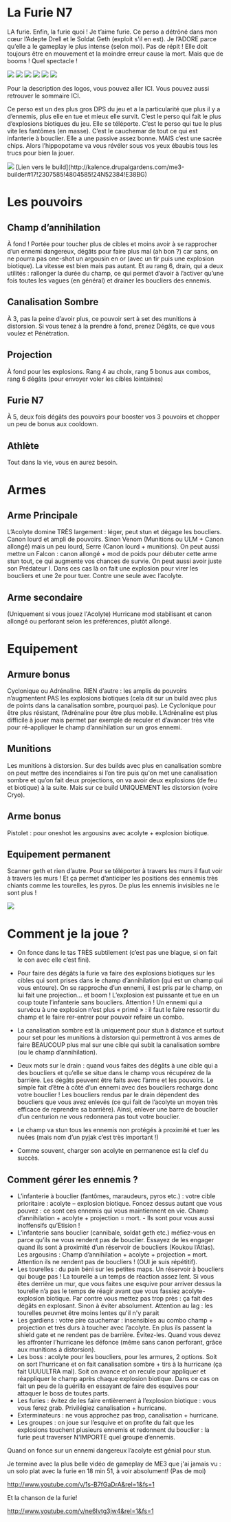 La Furie N7
===========

LA furie. Enfin, la furie quoi ! Je t’aime furie.
Ce perso a détrôné dans mon cœur l’Adepte Drell et le Soldat Geth (exploit s'il en est). Je l’ADORE parce qu’elle a le gameplay le plus intense (selon moi). Pas de répit ! Elle doit toujours être en mouvement et la moindre erreur cause la mort. Mais que de booms ! Quel spectacle !

<img src="http://img14.deviantart.net/d987/i/2013/330/e/9/mass_effect___hide_in_the_shadows_by_yumikoyuki-d69jdds.jpg" />


<img src="https://raw.githubusercontent.com/tst2005/me3/master/static/img/logo1-or-et-platine.png" />
<img src="https://raw.githubusercontent.com/tst2005/me3/master/static/img/logo2-3etoiles.png" />
<img src="https://raw.githubusercontent.com/tst2005/me3/master/static/img/logo3-jaune.png" />
<img src="https://raw.githubusercontent.com/tst2005/me3/master/static/img/logo4-2etoiles.png" />
<img src="https://raw.githubusercontent.com/tst2005/me3/master/static/img/logo5-2etoiles.png" />

Pour la description des logos, vous pouvez aller ICI. Vous pouvez aussi retrouver le sommaire ICI.

Ce perso est un des plus gros DPS du jeu et a la particularité que plus il y a d’ennemis, plus elle en tue et mieux elle survit. C’est le perso qui fait le plus d’explosions biotiques du jeu. Elle se téléporte. C’est le perso qui tue le plus vite les fantômes (en masse). C’est le cauchemar de tout ce qui est infanterie à bouclier. Elle a une passive assez bonne. MAIS c’est une sacrée chips. Alors l’hippopotame va vous révéler sous vos yeux ébaubis tous les trucs pour bien la jouer.

<img src="http://i.imgur.com/NAPpTe0.png" />
[Lien vers le build](http://kalence.drupalgardens.com/me3-builder#17!2307585!4804585!24N52384!E38BG)

Les pouvoirs
============

## Champ d’annihilation

À fond ! Portée pour toucher plus de cibles et moins avoir à se rapprocher d’un ennemi dangereux, dégâts pour faire plus mal (ah bon ?) car sans, on ne pourra pas one-shot un argousin en or (avec un tir puis une explosion biotique). La vitesse est bien mais pas autant. Et au rang 6, drain, qui a deux utilités : rallonger la durée du champ, ce qui permet d’avoir à l’activer qu’une fois toutes les vagues (en général) et drainer les boucliers des ennemis.

## Canalisation Sombre

À 3, pas la peine d’avoir plus, ce pouvoir sert à set des munitions à distorsion. Si vous tenez à la prendre à fond, prenez Dégâts, ce que vous voulez et Pénétration.

## Projection

À fond pour les explosions. Rang 4 au choix, rang 5 bonus aux combos, rang 6 dégâts (pour envoyer voler les cibles lointaines)

## Furie N7

À 5, deux fois dégâts des pouvoirs pour booster vos 3 pouvoirs et chopper un peu de bonus aux cooldown.

## Athlète

Tout dans la vie, vous en aurez besoin.

Armes
=====

## Arme Principale

L’Acolyte domine TRÈS largement : léger, peut stun et dégage les boucliers. Canon lourd et ampli de pouvoirs. Sinon Venom (Munitions ou ULM + Canon allongé) mais un peu lourd, Serre (Canon lourd + munitions). On peut aussi mettre un Falcon : canon allongé + mod de poids pour débuter
 cette arme stun tout, ce qui augmente vos chances de survie. On peut aussi avoir juste son Prédateur I. Dans ces cas là on fait une explosion pour virer les boucliers et une 2e pour tuer. Contre une seule avec l’acolyte.

## Arme secondaire

(Uniquement si vous jouez l'Acolyte)
Hurricane mod stabilisant et canon allongé ou perforant selon les préférences, plutôt allongé.


Equipement
==========


## Armure bonus

Cyclonique ou Adrénaline. RIEN d’autre : les amplis de pouvoirs n’augmentent PAS les explosions biotiques (cela dit sur un build avec plus de points dans la canalisation sombre, pourquoi pas). Le Cyclonique pour être plus résistant, l’Adrénaline pour être plus mobile. L’Adrénaline est plus difficile à jouer mais permet par exemple de reculer et d’avancer très vite pour ré-appliquer le champ d’annihilation sur un gros ennemi.

## Munitions

Les munitions à distorsion. Sur des builds avec plus en canalisation sombre on peut mettre des incendiaires
 si l’on tire puis qu'on met une canalisation sombre et qu’on fait deux projections, on va avoir deux explosions (de feu et biotique) à la suite. Mais sur ce build UNIQUEMENT les distorsion (voire Cryo).

## Arme bonus

Pistolet : pour oneshot les argousins avec acolyte + explosion biotique.

## Equipement permanent

Scanner geth et rien d’autre. Pour se téléporter à travers les murs il faut voir à travers les murs ! Et ça permet d’anticiper les positions des ennemis très chiants comme les tourelles, les pyros. De plus les ennemis invisibles ne le sont plus !

<img src="http://i43.tinypic.com/2589uv9.jpg" />

Comment je la joue ?
====================

 * On fonce dans le tas TRÈS subtilement (c’est pas une blague, si on fait le con avec elle c’est fini).

 * Pour faire des dégâts la furie va faire des explosions biotiques sur les cibles qui sont prises dans le champ d’annihilation (qui est un champ qui vous entoure). On se rapproche d’un ennemi, il est pris par le champ, on lui fait une projection… et boom ! L’explosion est puissante et tue en un coup toute l’infanterie sans boucliers. Attention ! Un ennemi qui a survécu à une explosion n’est plus « primé » : il faut le faire ressortir du champ et le faire rer-entrer pour pouvoir refaire un combo.

 * La canalisation sombre est là uniquement pour stun à distance et surtout pour set pour les munitions à distorsion qui permettront à vos armes de faire BEAUCOUP plus mal sur une cible qui subit la canalisation sombre (ou le champ d’annihilation).

 * Deux mots sur le drain : quand vous faites des dégâts à une cible qui a des boucliers et qu’elle se situe dans le champ vous récupérez de la barrière. Les dégâts peuvent être faits avec l’arme et les pouvoirs. Le simple fait d’être à côté d’un ennemi avec des boucliers recharge donc votre bouclier ! Les boucliers rendus par le drain dépendent des boucliers que vous avez enlevés (ce qui fait de l’acolyte un moyen très efficace de reprendre sa barrière). Ainsi, enlever une barre de bouclier d’un centurion ne vous redonnera pas tout votre bouclier.

 * Le champ va stun tous les ennemis non protégés à proximité et tuer les nuées (mais nom d’un pyjak c’est très important !)

 * Comme souvent, charger son acolyte en permanence est la clef du succès.

## Comment gérer les ennemis ?

 * L’infanterie à bouclier (fantômes, maraudeurs, pyros etc.) : votre cible prioritaire : acolyte – explosion biotique. Foncez dessus autant que vous pouvez : ce sont ces ennemis qui vous maintiennent en vie. Champ d’annihilation + acolyte + projection = mort. -   Ils sont pour vous aussi inoffensifs qu’Etision !
 * L’infanterie sans bouclier (cannibale, soldat geth etc.) méfiez-vous en parce qu’ils ne vous rendent pas de bouclier. Essayez de les engager quand ils sont à proximité d’un réservoir de boucliers (Koukou l’Atlas). Les argousins : Champ d’annihilation + acolyte + projection = mort. Attention ils ne rendent pas de boucliers ! (OUI je suis répétitif).
 * Les tourelles : du pain béni sur les petites maps. Un réservoir à boucliers qui bouge pas ! La tourelle a un temps de réaction assez lent. Si vous êtes derrière un mur, que vous faites une esquive pour arriver dessus la tourelle n’a pas le temps de réagir avant que vous fassiez acolyte-explosion biotique. Par contre vous mettez pas trop près : ça fait des dégâts en explosant. Sinon à éviter absolument. Attention au lag : les tourelles peuvnet être moins lentes qu'il n'y parait
 * Les gardiens : votre pire cauchemar : insensibles au combo champ + projection et très durs à toucher avec l’acolyte. En plus ils passent la shield gate et ne rendent pas de barrière. Évitez-les. Quand vous devez les affronter l’hurricane les défonce (même sans canon perforant, grâce aux munitions à distorsion).
 * Les boss : acolyte pour les boucliers, pour les armures, 2 options. Soit on sort l’hurricane et on fait canalisation sombre + tirs à la hurricane (ça fait UUUULTRA mal). Soit on avance et on recule pour appliquer et réappliquer le champ après chaque explosion biotique. Dans ce cas on fait un peu de la guérilla en essayant de faire des esquives pour attaquer le boss de toutes parts.
 * Les furies : évitez de les faire entièrement à l’explosion biotique : vous vous ferez grab. Privilégiez canalisation + hurricane.
 * Exterminateurs : ne vous approchez pas trop, canalisation + hurricane.
 * Les groupes : on joue sur l’esquive et on profite du fait que les explosions touchent plusieurs ennemis et redonnent du bouclier : la furie peut traverser N'IMPORTE quel groupe d’ennemis.

Quand on fonce sur un ennemi dangereux l’acolyte est génial pour stun.

Je termine avec la plus belle vidéo de gameplay de ME3 que j'ai jamais vu : un solo plat avec la furie en  18 min 51, à voir absolument! (Pas de moi)

http://www.youtube.com/v/1s-B7fGaDrA&rel=1&fs=1

Et la chanson de la furie!

http://www.youtube.com/v/ne6Ivtg3jw4&rel=1&fs=1



